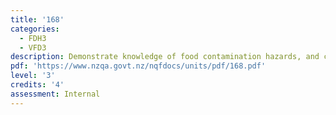 ```yaml
---
title: '168'
categories:
  - FDH3
  - VFD3
description: Demonstrate knowledge of food contamination hazards, and control methods used in a food business
pdf: 'https://www.nzqa.govt.nz/nqfdocs/units/pdf/168.pdf'
level: '3'
credits: '4'
assessment: Internal
---
```



